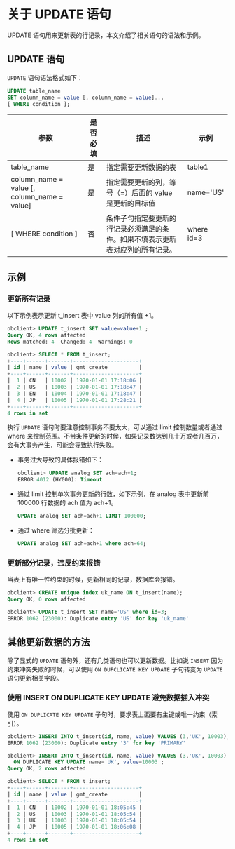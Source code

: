 关于 UPDATE 语句 
=================================

UPDATE 语句用来更新表的行记录，本文介绍了相关语句的语法和示例。

UPDATE 语句 
------------------------------

`UPDATE` 语句语法格式如下：

```sql
UPDATE table_name
SET column_name = value [, column_name = value]...
[ WHERE condition ];
```



|                      参数                       | 是否必填 |                   描述                    |     示例     |
|-----------------------------------------------|------|-----------------------------------------|------------|
| table_name                                    | 是    | 指定需要更新数据的表                              | table1     |
| column_name = value \[, column_name = value\] | 是    | 指定需要更新的列，等号（=）后面的 value 是更新的目标值         | name='US'  |
| \[ WHERE condition \]                         | 否    | 条件子句指定要更新的行记录必须满足的条件。如果不填表示更新表对应列的所有记录。 | where id=3 |



示例 
-----------------------

### 更新所有记录 

以下示例表示更新 t_insert 表中 value 列的所有值 +1。

```sql
obclient> UPDATE t_insert SET value=value+1 ;
Query OK, 4 rows affected 
Rows matched: 4  Changed: 4  Warnings: 0

obclient> SELECT * FROM t_insert;
+----+------+-------+---------------------+
| id | name | value | gmt_create          |
+----+------+-------+---------------------+
|  1 | CN   | 10002 | 1970-01-01 17:18:06 |
|  2 | US   | 10003 | 1970-01-01 17:18:47 |
|  3 | EN   | 10004 | 1970-01-01 17:18:47 |
|  4 | JP   | 10005 | 1970-01-01 17:28:21 |
+----+------+-------+---------------------+
4 rows in set
```



执行 `UPDATE` 语句时要注意控制事务不要太大，可以通过 limit 控制数量或者通过 where 来控制范围。不带条件更新的时候，如果记录数达到几十万或者几百万，会有大事务产生，可能会导致执行失败。

* 事务过大导致的具体报错如下：

  ```sql
  obclient> UPDATE analog SET ach=ach+1;
  ERROR 4012 (HY000): Timeout
  ```

  

* 通过 limit 控制单次事务更新的行数，如下示例，在 analog 表中更新前 100000 行数据的 ach 值为 ach+1。

  ```sql
  UPDATE analog SET ach=ach+1 LIMIT 100000;
  ```

  

* 通过 where 筛选分批更新：

  ```sql
  UPDATE analog SET ach=ach+1 where ach=64;
  ```

  




### 更新部分记录，违反约束报错 

当表上有唯一性约束的时候，更新相同的记录，数据库会报错。

```sql
obclient> CREATE unique index uk_name ON t_insert(name);
Query OK, 0 rows affected 

obclient> UPDATE t_insert SET name='US' where id=3;
ERROR 1062 (23000): Duplicate entry 'US' for key 'uk_name'
```



其他更新数据的方法 
------------------------------

除了显式的 `UPDATE` 语句外，还有几类语句也可以更新数据。比如说 `INSERT` 因为约束冲突失败的时候，可以使用 `ON DUPCLICATE KEY UPDATE` 子句转变为 `UPDATE` 语句更新相关字段。

### 使用 INSERT ON DUPLICATE KEY UPDATE 避免数据插入冲突 

使用 `ON DUPLICATE KEY UPDATE` 子句时，要求表上面要有主键或唯一约束（索引）。

```sql
obclient> INSERT INTO t_insert(id, name, value) VALUES (3,'UK', 10003);
ERROR 1062 (23000): Duplicate entry '3' for key 'PRIMARY'

obclient> INSERT INTO t_insert(id, name, value) VALUES (3,'UK', 10003)
  ON DUPLICATE KEY UPDATE name='UK', value=10003 ;
Query OK, 2 rows affected 

obclient> SELECT * FROM t_insert;
+----+------+-------+---------------------+
| id | name | value | gmt_create          |
+----+------+-------+---------------------+
|  1 | CN   | 10002 | 1970-01-01 18:05:45 |
|  2 | US   | 10003 | 1970-01-01 18:05:54 |
|  3 | UK   | 10003 | 1970-01-01 18:05:54 |
|  4 | JP   | 10005 | 1970-01-01 18:06:08 |
+----+------+-------+---------------------+
4 rows in set 
```


